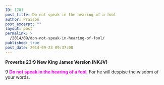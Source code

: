 ```yaml
---
ID: 1781
post_title: Do not speak in the hearing of a fool
author: Praison
post_excerpt: ""
layout: post
permalink: >
  /2014/09/don-not-speak-in-hearing-of-fool/
published: true
post_date: 2014-09-23 09:37:08
---
```

<strong>Proverbs 23:9</strong>
<strong> New King James Version (NKJV)</strong>

9 <strong><span style="color: #ff00ff;">Do not speak in the hearing of a fool</span></strong>,
For he will despise the wisdom of your words.